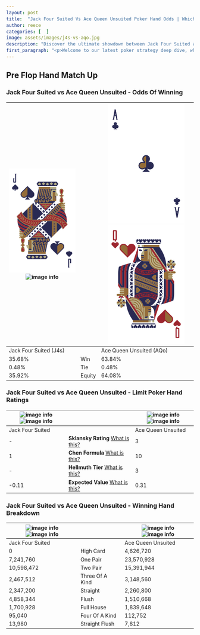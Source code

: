 ```yaml
---
layout: post
title:  "Jack Four Suited Vs Ace Queen Unsuited Poker Hand Odds | Which Is The Better Hand In Poker? A Complete Guide"
author: reece
categories: [  ]
image: assets/images/j4s-vs-aqo.jpg
description: "Discover the ultimate showdown between Jack Four Suited and Ace Queen Unsuited in poker! Uncover the odds, strategies, and scenarios where one hand triumphs over the other. Get ready to up your poker game with this thrilling analysis."
first_paragraph: "<p>Welcome to our latest poker strategy deep dive, where we're pitting two distinct hands against each other in a high-stakes showdown: Jack Four Suited vs Ace Queen Unsuited.</p><p>In the dynamic world of poker, every decision counts, and knowing which hand holds the upper hand is key to your success at the table.</p><p>In this article, we'll dissect these two hands, explore the scenarios where one dominates the other, and equip you with the knowledge to make strategic choices that can tip the odds in your favor.</p><p>Get ready to unravel the intriguing dynamics of these poker hands and elevate your game to new heights.</p>"
---
```




[comment]: # (sp0)

## Pre Flop Hand Match Up

<div class="table hand-ratings" markdown="1"> 



### Jack Four Suited vs Ace Queen Unsuited - Odds Of Winning


    
| ![image info](assets/images/hand1/j.png) ![image info](assets/images/hand1/4s.png) |  | ![image info](assets/images/hand2/a.png) ![image info](assets/images/hand2/qo.png) |
| -------- | -------- | -------- |
| Jack Four Suited (J4s) |  | Ace Queen Unsuited (AQo) |
| 35.68% | Win | 63.84% |
| 0.48% | Tie | 0.48% |
| 35.92% | Equity | 64.08% |




[comment]: # (sp1)



### Jack Four Suited vs Ace Queen Unsuited - Limit Poker Hand Ratings


    
| ![image info](https://www.riverpairs.com/assets/images/hand1/j.png) ![image info](https://www.riverpairs.com/assets/images/hand1/4s.png) |  | ![image info](https://www.riverpairs.com/assets/images/hand2/a.png) ![image info](https://www.riverpairs.com/assets/images/hand2/qo.png) |
| -------- | -------- | -------- |
| Jack Four Suited |  | Ace Queen Unsuited |
| - | **Sklansky Rating** [What is this?](/sklansky-rating-explained) | 3 |
| 1 | **Chen Formula** [What is this?](/chen-formula-explained) | 10 |
| - | **Hellmuth Tier** [What is this?](/Hellmuth-tier-explained) | 3 |
| -0.11 | **Expected Value** [What is this?](/expected-value-explained) | 0.31 |




[comment]: # (sp2)



### Jack Four Suited vs Ace Queen Unsuited - Winning Hand Breakdown


    
| ![image info](https://www.riverpairs.com/assets/images/hand1/j.png) ![image info](https://www.riverpairs.com/assets/images/hand1/4s.png) |  | ![image info](https://www.riverpairs.com/assets/images/hand2/a.png) ![image info](https://www.riverpairs.com/assets/images/hand2/qo.png) |
| -------- | -------- | -------- |
| Jack Four Suited |  | Ace Queen Unsuited |
| 0 | High Card | 4,626,720 |
| 7,241,760 | One Pair | 23,570,928 |
| 10,598,472 | Two Pair | 15,391,944 |
| 2,467,512 | Three Of A Kind | 3,148,560 |
| 2,347,200 | Straight | 2,260,800 |
| 4,858,344 | Flush | 1,510,668 |
| 1,700,928 | Full House | 1,839,648 |
| 95,040 | Four Of A Kind | 112,752 |
| 13,980 | Straight Flush | 7,812 |




[comment]: # (sp3)



</div>

[comment]: # (sp4)



[comment]: # (sp5)

